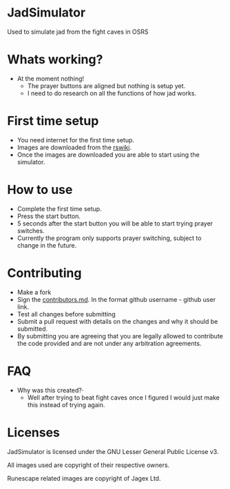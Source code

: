 # JadSimulator
Used to simulate jad from the fight caves in OSRS

# Whats working?
* At the moment nothing!
  * The prayer buttons are aligned but nothing is setup yet.
  * I need to do research on all the functions of how jad works.

# First time setup
* You need internet for the first time setup.
* Images are downloaded from the [rswiki](http://2007.runescape.wikia.com/).
* Once the images are downloaded you are able to start using the simulator.

# How to use
* Complete the first time setup.
* Press the start button.
* 5 seconds after the start button you will be able to start trying prayer switches.
* Currently the program only supports prayer switching, subject to change in the future.

# Contributing
* Make a fork
* Sign the [contributors.md](CONTRIBUTORS.MD). In the format github username - github user link.
* Test all changes before submitting
* Submit a pull request with details on the changes and why it should be submitted.
* By submitting you are agreeing that you are legally allowed to contribute the code provided and are not under any arbitration agreements.

# FAQ 
* Why was this created?⋅
  * Well after trying to beat fight caves once I figured I would just make this instead of trying again.

# Licenses
JadSimulator is licensed under the GNU Lesser General Public License v3.

All images used are copyright of their respective owners.

Runescape related images are copyright of Jagex Ltd.
